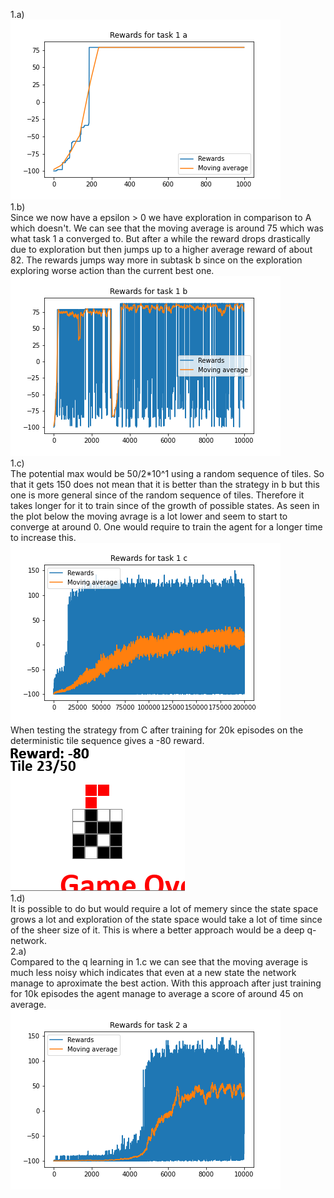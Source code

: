 1.a) <br>
![plot](./tasks/1/a/rewards.png)
<br>
1.b) <br>
  Since we now have a epsilon > 0 we have exploration in comparison to A which doesn't. We can see that the moving average is around 75 which was what task 1 a converged to. But after a while the reward drops drastically due to exploration but then jumps up to a higher average reward of about 82. The rewards jumps way more in subtask b since on the exploration exploring worse action than the current best one.
![plot](./tasks/1/b/rewards.png)
<br>
1.c) <br>
The potential max would be 50/2*10^1 using a random sequence of tiles. So that it gets 150 does not mean that it is better than the strategy in b but this one is more general since of the random sequence of tiles. Therefore it takes longer for it to train since of the growth of possible states. As seen in the plot below the moving avrage is a lot lower and seem to start to converge at around 0. One would require to train the agent for a longer time to increase this.
<br>
![plot](./tasks/1/c/rewards.png)
<br>
When testing the strategy from C after training for 20k episodes on the deterministic tile sequence gives a -80 reward.
<br>
![plot](./tasks/1/c/game.png)
<br>
1.d) <br>
It is possible to do but would require a lot of memery since the state space grows a lot and exploration of the state space would take a lot of time since of the sheer size of it. This is where a better approach would be a deep q-network.
<br>
2.a) <br>
Compared to the q learning in 1.c we can see that the moving average is much less noisy which indicates that even at a new state the network manage to aproximate the best action. With this approach after just training for 10k episodes the agent manage to average a score of around 45 on average. 
<br>
![dqn plot](./tasks/2/a/rewards.png)